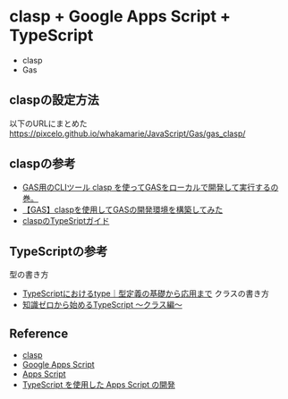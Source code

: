 # clasp + Google Apps Script + TypeScript

- clasp
- Gas

## claspの設定方法
以下のURLにまとめた<br />
https://pixcelo.github.io/whakamarie/JavaScript/Gas/gas_clasp/

## claspの参考
- [GAS用のCLIツール clasp を使ってGASをローカルで開発して実行するの巻。](https://qiita.com/jiroshin/items/dcc398285c652554e66a)
- [【GAS】claspを使用してGASの開発環境を構築してみた](https://rightcode.co.jp/blogs/45222)
- [claspのTypeSriptガイド](https://github.com/google/clasp/blob/master/docs/typescript.md)

## TypeScriptの参考
型の書き方
- [TypeScriptにおけるtype｜型定義の基礎から応用まで](https://itc.tokyo/typescript/typescript-type/)
クラスの書き方
- [知識ゼロから始めるTypeScript 〜クラス編〜](https://qiita.com/yukiji/items/3db06601ece7f080b0d0)

## Reference
- [clasp](https://github.com/google/clasp)
- [Google Apps Script](https://www.google.com/script/start/)
- [Apps Script](https://developers.google.com/apps-script?hl=ja)
- [TypeScript を使用した Apps Script の開発](https://developers.google.com/apps-script/guides/typescript?hl=ja)